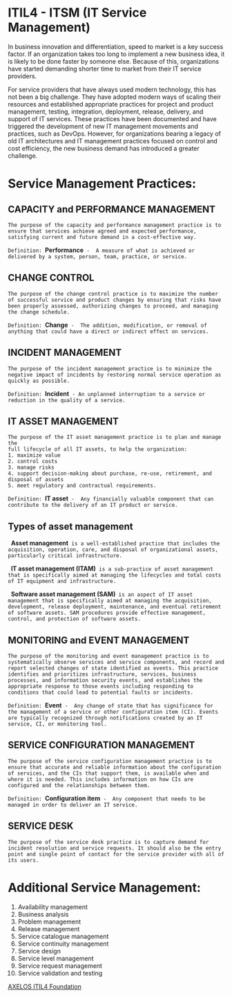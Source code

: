 # ITIL4 - ITSM (IT Service Management)
In business innovation and differentiation, speed to market is a key success
factor. If an organization takes too long to implement a new business idea, it is likely to be done faster by someone else. Because of this, organizations have started demanding shorter time to market from their IT service providers.

For service providers that have always used modern technology, this has not
been a big challenge. They have adopted modern ways of scaling their
resources and established appropriate practices for project and product
management, testing, integration, deployment, release, delivery, and support
of IT services. These practices have been documented and have triggered the
development of new IT management movements and practices, such as
DevOps. However, for organizations bearing a legacy of old IT architectures
and IT management practices focused on control and cost efficiency, the new
business demand has introduced a greater challenge.

# Service Management Practices:

## CAPACITY and PERFORMANCE MANAGEMENT
```
The purpose of the capacity and performance management practice is to ensure that services achieve agreed and expected performance, satisfying current and future demand in a cost-effective way.
```

`Definition: `**Performance**`  - 
A measure of what is achieved or delivered by a system, person, team, practice, or service.
`
## CHANGE CONTROL
```
The purpose of the change control practice is to maximize the number of successful service and product changes by ensuring that risks have been properly assessed, authorizing changes to proceed, and managing the change schedule.
```
`Definition: `**Change**`  - 
The addition, modification, or removal of anything that could have a direct or
indirect effect on services.
`

## INCIDENT MANAGEMENT
```
The purpose of the incident management practice is to minimize the negative impact of incidents by restoring normal service operation as quickly as possible.
```
`Definition: `**Incident**` -
An unplanned interruption to a service or reduction in the quality of a service.`

## IT ASSET MANAGEMENT
```
The purpose of the IT asset management practice is to plan and manage the
full lifecycle of all IT assets, to help the organization:
1. maximize value
2. control costs
3. manage risks
4. support decision-making about purchase, re-use, retirement, and disposal of assets
5. meet regulatory and contractual requirements.
```
`Definition: `**IT asset**` - 
Any financially valuable component that can contribute to the delivery of an IT
product or service.`


## Types of asset management

` `**Asset management**` is a well-established practice that includes the acquisition, operation, care, and disposal of organizational assets, particularly critical infrastructure.`

` `**IT asset management (ITAM)**` is a sub-practice of asset management that is specifically aimed at managing the lifecycles and total costs of IT equipment and infrastructure.`

` `**Software asset management (SAM)**`  is an aspect of IT asset management that is specifically aimed at managing the acquisition, development, release deployment, maintenance, and eventual retirement of software assets. SAM procedures provide effective management, control, and protection of software assets.
`

## MONITORING and EVENT MANAGEMENT
```
The purpose of the monitoring and event management practice is to systematically observe services and service components, and record and report selected changes of state identified as events. This practice identifies and prioritizes infrastructure, services, business processes, and information security events, and establishes the appropriate response to those events including responding to conditions that could lead to potential faults or incidents.
```

`Definition: `**Event**` - 
Any change of state that has significance for the management of a service or other configuration item (CI). Events are typically recognized through notifications created by an IT service, CI, or monitoring tool.`


## SERVICE CONFIGURATION MANAGEMENT
```
The purpose of the service configuration management practice is to ensure that accurate and reliable information about the configuration of services, and the CIs that support them, is available when and where it is needed. This includes information on how CIs are configured and the relationships between them.
```
`Definition: `**Configuration item**` - 
Any component that needs to be managed in order to deliver an IT service.`


## SERVICE DESK
```
The purpose of the service desk practice is to capture demand for incident resolution and service requests. It should also be the entry point and single point of contact for the service provider with all of its users.
```

# Additional Service Management:
1. Availability management
1. Business analysis
1. Problem management
1. Release management
1. Service catalogue management
1. Service continuity management
1. Service design
1. Service level management
1. Service request management
1. Service validation and testing

[AXELOS ITIL4 Foundation](https://www.axelos.com/certifications/itil-service-management/itil-4-foundation)